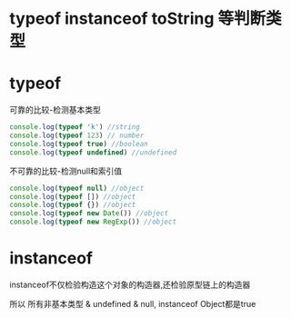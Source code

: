 # typeof instanceof toString 等判断类型

# typeof

可靠的比较-检测基本类型

```javascript
console.log(typeof 'k') //string
console.log(typeof 123) // number
console.log(typeof true) //boolean
console.log(typeof undefined) //undefined
```

不可靠的比较-检测null和索引值

```javascript
console.log(typeof null) //object
console.log(typeof []) //object
console.log(typeof {}) //object
console.log(typeof new Date()) //object
console.log(typeof new RegExp()) //object
```

# instanceof 

instanceof不仅检验构造这个对象的构造器,还检验原型链上的构造器

所以 所有非基本类型 & undefined & null, instanceof Object都是true




